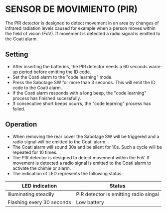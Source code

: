 # SENSOR DE MOVIMIENTO (PIR)

The PIR detector is designed to detect movement in an area by changes of infrared radiation levels caused for example when a person moves within the field of vision (FoV). If movement is detected a radio signal is emitted to the Coati alarm.

## Setting

- After inserting the batteries, the PIR detector needs a 60 seconds warm-up period before emitting the ID code.
- Set the Coati alarm to the "code learning" mode.
- Press the Sabotage SW for more than 3 seconds. This will emit the ID code to the Coati alarm.
- If the Coati alarm responds with a long beep, the "code learning" process has finished sucessfully.
- If consecutive short beeps ocurrs, the "code learning" process has failed.

## Operation

- When removing the rear cover the Sabotage SW will be triggered and a radio signal will be emitted to the Coati alarm.
- The Coati alarm will sound 30s and be silent for 10s. Such a cycle will be repeated for 10 times.
- The PIR detector is designed to detect movement within the FoV. If movement is detected a radio signal is emitted to the Coati alarm to activate the chimie or alarm.
- The indication of LED represents the following status:

| LED indication | Status |
| -------------- | ------ |
| illuminating steadily | PIR detector is emitting radio singal
| Flashing every 30 seconds | Low battery